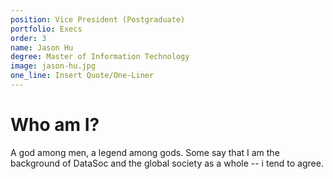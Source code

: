 ```yaml
---
position: Vice President (Postgraduate)
portfolio: Execs
order: 3
name: Jason Hu
degree: Master of Information Technology
image: jason-hu.jpg
one_line: Insert Quote/One-Liner
---
```

                    
# Who am I?

A god among men, a legend among gods. Some say that I am the background of DataSoc and the global society as a whole -- i tend to agree.

